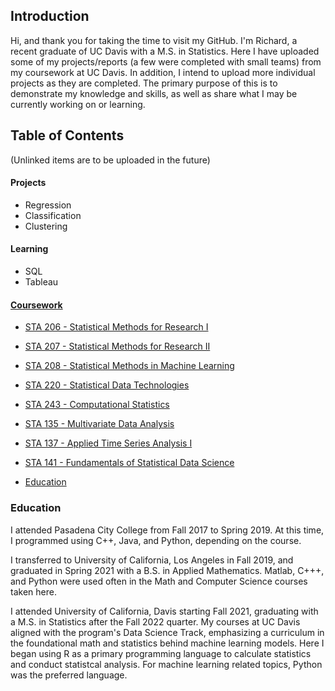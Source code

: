 ## Introduction

Hi, and thank you for taking the time to visit my GitHub. I'm Richard, a recent graduate of UC Davis with a M.S. in Statistics. Here I have uploaded some of my projects/reports (a few were completed with small teams) from my coursework at UC Davis. In addition, I intend to upload more individual projects as they are completed. The primary purpose of this is to demonstrate my knowledge and skills, as well as share what I may be currently working on or learning. 

## Table of Contents

(Unlinked items are to be uploaded in the future)

#### Projects
  - Regression
  - Classification
  - Clustering
#### Learning
  - SQL
  - Tableau
#### [Coursework](https://github.com/rly758/Coursework)
  - [STA 206 - Statistical Methods for Research I](https://github.com/rly758/Coursework/tree/main/UC%20Davis/STA%20206)

  - [STA 207 - Statistical Methods for Research II](https://github.com/rly758/Coursework/tree/main/UC%20Davis/STA%20207)

  - [STA 208 - Statistical Methods in Machine Learning](https://github.com/rly758/Coursework/tree/main/UC%20Davis/STA%20208)

  - [STA 220 - Statistical Data Technologies](https://github.com/rly758/Coursework/tree/main/UC%20Davis/STA%20220)

  - [STA 243 - Computational Statistics](https://github.com/rly758/Coursework/tree/main/UC%20Davis/STA%20243)

  - [STA 135 - Multivariate Data Analysis](https://github.com/rly758/Coursework/tree/main/UC%20Davis/STA%20135)

  - [STA 137 - Applied Time Series Analysis I](https://github.com/rly758/Coursework/tree/main/UC%20Davis/STA%20137)

  - [STA 141 - Fundamentals of Statistical Data Science](https://github.com/rly758/Coursework/tree/main/UC%20Davis/STA%20141)

- [Education](#Education)

### Education

I attended Pasadena City College from Fall 2017 to Spring 2019. At this time, I programmed using C++, Java, and Python, depending on the course. 

I transferred to University of California, Los Angeles in Fall 2019, and graduated in Spring 2021 with a B.S. in Applied Mathematics. Matlab, C+++, and Python were used often in the Math and Computer Science courses taken here. 

I attended University of California, Davis starting Fall 2021, graduating with a M.S. in Statistics after the Fall 2022 quarter. My courses at UC Davis aligned with the program's Data Science Track, emphasizing a curriculum in the foundational math and statistics behind machine learning models. Here I began using R as a primary programming language to calculate statistics and conduct statistcal analysis. For machine learning related topics, Python was the preferred language. 



<!--
**rly758/rly758** is a ✨ _special_ ✨ repository because its `README.md` (this file) appears on your GitHub profile.

Here are some ideas to get you started:

- 🔭 I’m currently working on ...
- 🌱 I’m currently learning ...
- 👯 I’m looking to collaborate on ...
- 🤔 I’m looking for help with ...
- 💬 Ask me about ...
- 📫 How to reach me: ...
- 😄 Pronouns: ...
- ⚡ Fun fact: ...
-->
